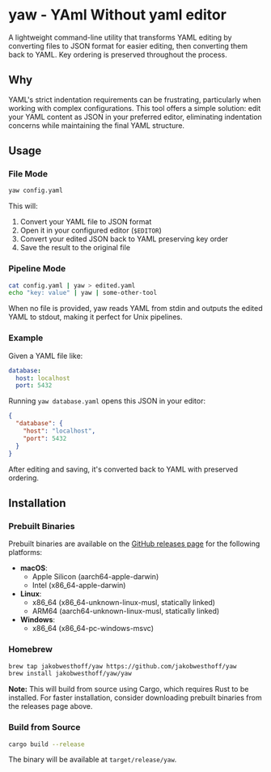 # yaw - YAml Without yaml editor

A lightweight command-line utility that transforms YAML editing by converting files to JSON format for easier editing, then converting them back to YAML. Key ordering is preserved throughout the process.

## Why

YAML's strict indentation requirements can be frustrating, particularly when working with complex configurations. This tool offers a simple solution: edit your YAML content as JSON in your preferred editor, eliminating indentation concerns while maintaining the final YAML structure.

## Usage

### File Mode
```bash
yaw config.yaml
```

This will:
1. Convert your YAML file to JSON format
2. Open it in your configured editor (`$EDITOR`)
3. Convert your edited JSON back to YAML preserving key order
4. Save the result to the original file

### Pipeline Mode
```bash
cat config.yaml | yaw > edited.yaml
echo "key: value" | yaw | some-other-tool
```

When no file is provided, yaw reads YAML from stdin and outputs the edited YAML to stdout, making it perfect for Unix pipelines.

### Example

Given a YAML file like:
```yaml
database:
  host: localhost
  port: 5432
```

Running `yaw database.yaml` opens this JSON in your editor:
```json
{
  "database": {
    "host": "localhost",
    "port": 5432
  }
}
```

After editing and saving, it's converted back to YAML with preserved ordering.

## Installation

### Prebuilt Binaries

Prebuilt binaries are available on the [GitHub releases page](https://github.com/jakobwesthoff/yaw/releases) for the following platforms:

- **macOS**: 
  - Apple Silicon (aarch64-apple-darwin)
  - Intel (x86_64-apple-darwin)
- **Linux**: 
  - x86_64 (x86_64-unknown-linux-musl, statically linked)
  - ARM64 (aarch64-unknown-linux-musl, statically linked)
- **Windows**: 
  - x86_64 (x86_64-pc-windows-msvc)

### Homebrew

```bash
brew tap jakobwesthoff/yaw https://github.com/jakobwesthoff/yaw
brew install jakobwesthoff/yaw/yaw
```

**Note:** This will build from source using Cargo, which requires Rust to be installed. For faster installation, consider downloading prebuilt binaries from the releases page above.

### Build from Source

```bash
cargo build --release
```

The binary will be available at `target/release/yaw`.

